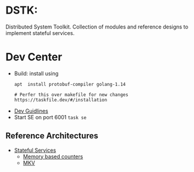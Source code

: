 # DSTK:
Distributed System Toolkit. Collection of modules and reference designs to
 implement stateful services.

# Dev Center
- Build: install using
    ```shell script
    apt  install protobuf-compiler golang-1.14
  
    # Perfer this over makefile for new changes
    https://taskfile.dev/#/installation
    ```
- [Dev Guidlines](docs/dev.md)
- Start SE on port 6001
    `task se`

## Reference Architectures
- [Stateful Services](pkg/ss/README.md)
    - [Memory based counters](examples/mem_counters/memcountes_cmd.go)
    - [MKV](pkg/ss/README.md)